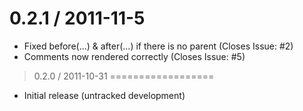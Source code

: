 0.2.1 / 2011-11-5
=================

  * Fixed before(...) & after(...) if there is no parent (Closes Issue: #2)
  * Comments now rendered correctly (Closes Issue: #5)
  

> 0.2.0 / 2011-10-31
==================

  * Initial release (untracked development)
